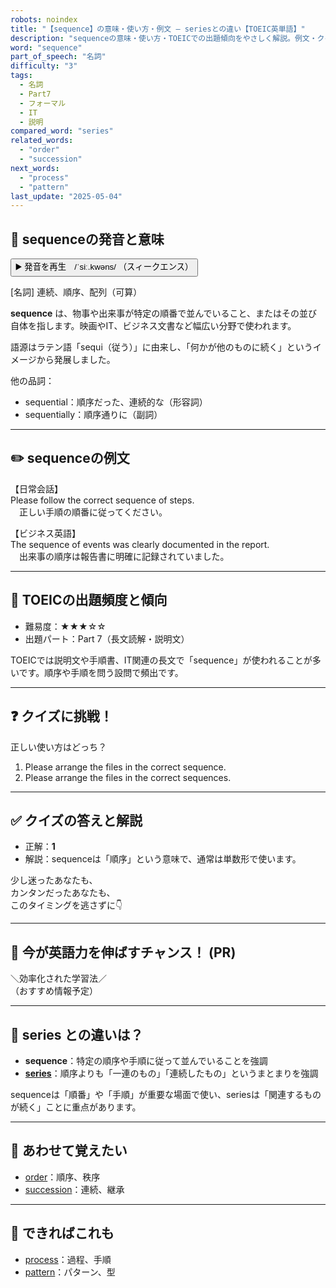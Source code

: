 ```yaml
---
robots: noindex
title: "【sequence】の意味・使い方・例文 ― seriesとの違い【TOEIC英単語】"
description: "sequenceの意味・使い方・TOEICでの出題傾向をやさしく解説。例文・クイズ付きでseriesとの違いもわかりやすく学べます。"
word: "sequence"
part_of_speech: "名詞"
difficulty: "3"
tags:
  - 名詞
  - Part7
  - フォーマル
  - IT
  - 説明
compared_word: "series"
related_words:
  - "order"
  - "succession"
next_words:
  - "process"
  - "pattern"
last_update: "2025-05-04"
---
```


## 🔰 sequenceの発音と意味

<button class="play-audio" onclick="playTTS('sequence')">
  <span class="play-audio-main">
    ▶️ 発音を再生　/ˈsiː.kwəns/
  </span>
  <span class="play-audio-sub">
    （スィークエンス）
  </span>
</button>

[名詞] 連続、順序、配列（可算）

**sequence** は、物事や出来事が特定の順番で並んでいること、またはその並び自体を指します。映画やIT、ビジネス文書など幅広い分野で使われます。

語源はラテン語「sequi（従う）」に由来し、「何かが他のものに続く」というイメージから発展しました。

他の品詞：  
- sequential：順序だった、連続的な（形容詞）
- sequentially：順序通りに（副詞）

---

## ✏️ sequenceの例文

【日常会話】  
Please follow the correct sequence of steps.  
　正しい手順の順番に従ってください。

【ビジネス英語】  
The sequence of events was clearly documented in the report.  
　出来事の順序は報告書に明確に記録されていました。

---

## 🎯 TOEICの出題頻度と傾向

- 難易度：★★★☆☆
- 出題パート：Part 7（長文読解・説明文）

TOEICでは説明文や手順書、IT関連の長文で「sequence」が使われることが多いです。順序や手順を問う設問で頻出です。

---

## ❓ クイズに挑戦！

正しい使い方はどっち？

1. Please arrange the files in the correct sequence.  
2. Please arrange the files in the correct sequences.

---

## ✅ クイズの答えと解説

- 正解：**1**
- 解説：sequenceは「順序」という意味で、通常は単数形で使います。

少し迷ったあなたも、  
カンタンだったあなたも、  
このタイミングを逃さずに👇️

---

## 🚀 今が英語力を伸ばすチャンス！ (PR)

<div class="info-center">
＼効率化された学習法／<br>  
（おすすめ情報予定）
</div>

---

## 🤔  series との違いは？

- **sequence**：特定の順序や手順に従って並んでいることを強調
- **[series](/word/series)**：順序よりも「一連のもの」「連続したもの」というまとまりを強調

sequenceは「順番」や「手順」が重要な場面で使い、seriesは「関連するものが続く」ことに重点があります。

---

## 🧩 あわせて覚えたい

- [order](/word/order)：順序、秩序
- [succession](/word/succession)：連続、継承

---

## 📖 できればこれも

- [process](/word/process)：過程、手順
- [pattern](/word/pattern)：パターン、型

<!-- cvid: aid09_bid40 -->
